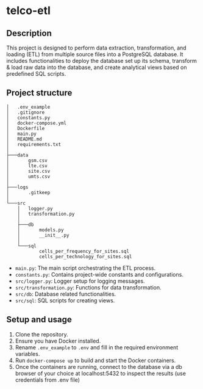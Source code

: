 # telco-etl

## Description
This project is designed to perform data extraction, transformation, and loading (ETL) from multiple source files into a PostgreSQL database. It includes functionalities to deploy the database set up its schema, transform & load raw data into the database, and create analytical views based on predefined SQL scripts.

## Project structure
```
│   .env_example                
│   .gitignore
│   constants.py
│   docker-compose.yml
│   Dockerfile
│   main.py
│   README.md
│   requirements.txt
│           
├───data
│       gsm.csv
│       lte.csv
│       site.csv
│       umts.csv
│       
├───logs
│       .gitkeep
│       
└───src
    │   logger.py
    │   transformation.py
    │   
    ├───db
    │       models.py
    │       __init__.py
    │       
    └───sql
            cells_per_frequency_for_sites.sql
            cells_per_technology_for_sites.sql
```

- `main.py`: The main script orchestrating the ETL process.
- `constants.py`: Contains project-wide constants and configurations.
- `src/logger.py`: Logger setup for logging messages.
- `src/transformation.py`: Functions for data transformation.
- `src/db`: Database related functionalities.
- `src/sql`: SQL scripts for creating views.

## Setup and usage
1. Clone the repository.
2. Ensure you have Docker installed.
3. Rename `.env_example` to `.env` and fill in the required environment variables.
4. Run `docker-compose up` to build and start the Docker containers.
5. Once the containers are running, connect to the database via a db browser of your choice at localhost:5432 to inspect the results (use credentials from .env file)
